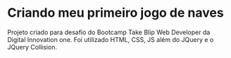 <h1> Criando meu primeiro jogo de naves</h1>

Projeto criado para desafio do Bootcamp Take Blip Web Developer da Digital Innovation one. Foi utilizado HTML, CSS, JS além do JQuery e o JQuery Collision. 
